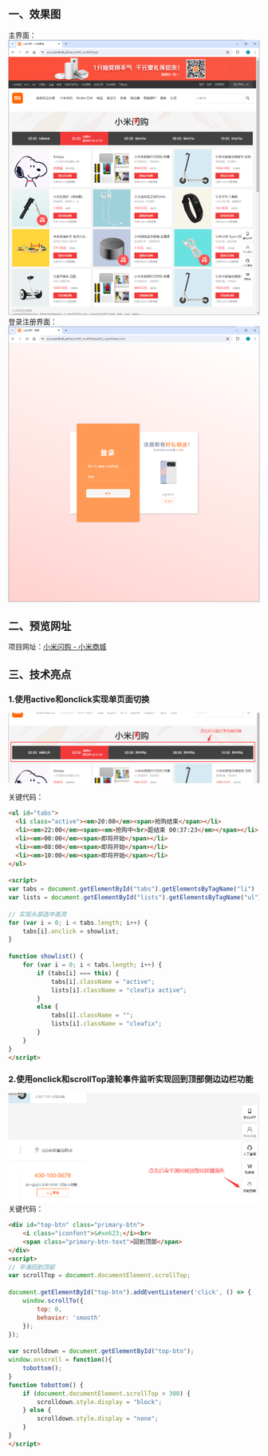 ﻿## 一、效果图

主界面：
![](./img/2-1.png)
登录注册界面：
![](./img/2-2.png)

## 二、预览网址

项目网址：[小米闪购 - 小米商城](https://starsareblindi.github.io/MI_seckillShop/)

## 三、技术亮点

### 1.使用active和onclick实现单页面切换

![](./img/2-3.png)

关键代码：

```html
<ul id="tabs">
  <li class="active"><em>20:00</em><span>抢购结束</span></li>
  <li><em>22:00</em><span><em>抢购中<br>距结束 00:37:23</em></span></li>
  <li><em>00:00</em><span>即将开始</span></li>
  <li><em>08:00</em><span>即将开始</span></li>
  <li><em>10:00</em><span>即将开始</span></li>
</ul>
  
<script>
var tabs = document.getElementById("tabs").getElementsByTagName("li")
var lists = document.getElementById("lists").getElementsByTagName("ul");

// 实现头部选中高亮
for (var i = 0; i < tabs.length; i++) {
    tabs[i].onclick = showlist;
}

function showlist() {
    for (var i = 0; i < tabs.length; i++) {
        if (tabs[i] === this) {
            tabs[i].className = "active";
            lists[i].className = "cleafix active";
        }
        else {
            tabs[i].className = "";
            lists[i].className = "cleafix";
        }
    }
}
</script>
```
### 2.使用onclick和scrollTop滚轮事件监听实现回到顶部侧边边栏功能
![](./img/2-4.png)
关键代码：

```html
<div id="top-btn" class="primary-btn">
	<i class="iconfont">&#xe623;</i><br>
	<span class="primary-btn-text">回到顶部</span>
</div>
<script>
// 平滑回到顶部
var scrollTop = document.documentElement.scrollTop;

document.getElementById("top-btn").addEventListener('click', () => {
    window.scrollTo({
        top: 0,
        behavior: 'smooth'
    });
});

var scrolldown = document.getElementById("top-btn");
window.onscroll = function(){
    tobottom();
}
function tobottom() {
    if (document.documentElement.scrollTop > 300) {
        scrolldown.style.display = "block";
    } else {
        scrolldown.style.display = "none";
    }
}
</script>
```
